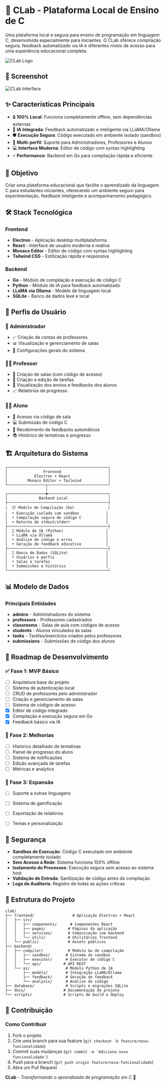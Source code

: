 # 🧪 CLab - Plataforma Local de Ensino de C

Uma plataforma local e segura para ensino de programação em linguagem C, desenvolvida especialmente para iniciantes. O CLab oferece compilação segura, feedback automatizado via IA e diferentes níveis de acesso para uma experiência educacional completa.

![CLab Logo](https://img.shields.io/badge/CLab-C%20Learning%20Platform-blue?style=for-the-badge)

## 📸 Screenshot

![CLab Interface](/public/clab.png)

## ✨ Características Principais

- 🔒 **100% Local**: Funciona completamente offline, sem dependências externas
- 🤖 **IA Integrada**: Feedback automatizado e inteligente via LLaMA/Ollama  
- 🛡️ **Execução Segura**: Código executado em ambiente isolado (sandbox)
- 👥 **Multi-perfil**: Suporte para Administradores, Professores e Alunos
- 💻 **Interface Moderna**: Editor de código com syntax highlighting
- ⚡ **Performance**: Backend em Go para compilação rápida e eficiente

## 🎯 Objetivo

Criar uma plataforma educacional que facilite o aprendizado da linguagem C para estudantes iniciantes, oferecendo um ambiente seguro para experimentação, feedback inteligente e acompanhamento pedagógico.

## 🛠️ Stack Tecnológica

### Frontend
- **Electron** - Aplicação desktop multiplataforma
- **React** - Interface de usuário moderna e reativa
- **Monaco Editor** - Editor de código com syntax highlighting
- **Tailwind CSS** - Estilização rápida e responsiva

### Backend
- **Go** - Módulo de compilação e execução de código C
- **Python** - Módulo de IA para feedback automatizado
- **LLaMA via Ollama** - Modelo de linguagem local
- **SQLite** - Banco de dados leve e local

## 👥 Perfis de Usuário

### 👤 Administrador
- ✅ Criação de contas de professores
- 📊 Visualização e gerenciamento de salas
- 🔧 Configurações gerais do sistema

### 👨‍🏫 Professor
- 🏫 Criação de salas (com código de acesso)
- 📝 Criação e edição de tarefas
- 👀 Visualização dos envios e feedbacks dos alunos
- 📈 Relatórios de progresso

### 👨‍🎓 Aluno
- 🔑 Acesso via código de sala
- 💻 Submissão de código C
- 🤖 Recebimento de feedbacks automáticos
- 📚 Histórico de tentativas e progresso

## 🏗️ Arquitetura do Sistema

```
┌─────────────────────────────────────────────┐
│                Frontend                     │
│            Electron + React                 │
│         Monaco Editor + Tailwind            │
└─────────────────┬───────────────────────────┘
                  │
┌─────────────────▼───────────────────────────┐
│              Backend Local                  │
├─────────────────────────────────────────────┤
│  📦 Módulo de Compilação (Go)               │
│  • Execução isolada com sandbox            │
│  • Compilação segura de código C           │
│  • Retorno de stdout/stderr                │
├─────────────────────────────────────────────┤
│  🧠 Módulo de IA (Python)                   │
│  • LLaMA via Ollama                        │
│  • Análise de código e erros               │
│  • Geração de feedback educativo           │
├─────────────────────────────────────────────┤
│  💾 Banco de Dados (SQLite)                 │
│  • Usuários e perfis                       │
│  • Salas e tarefas                         │
│  • Submissões e histórico                  │
└─────────────────────────────────────────────┘
```

## 📊 Modelo de Dados

### Principais Entidades
- **admins** - Administradores do sistema
- **professors** - Professores cadastrados
- **classrooms** - Salas de aula com códigos de acesso
- **students** - Alunos vinculados às salas
- **tasks** - Tarefas/exercícios criados pelos professores
- **submissions** - Submissões de código dos alunos

## 🚀 Roadmap de Desenvolvimento

### ✅ Fase 1: MVP Básico
- [ ] Arquitetura base do projeto
- [ ] Sistema de autenticação local
- [ ] CRUD de professores pelo administrador
- [ ] Criação e gerenciamento de salas
- [ ] Sistema de códigos de acesso
- [x] Editor de código integrado
- [x] Compilação e execução segura em Go
- [x] Feedback básico via IA

### 🔄 Fase 2: Melhorias
- [ ] Histórico detalhado de tentativas
- [ ] Painel de progresso do aluno
- [ ] Sistema de notificações
- [ ] Edição avançada de tarefas
- [ ] Métricas e analytics

### 🎯 Fase 3: Expansão
- [ ] Suporte a outras linguagens
- [ ] Sistema de gamificação
- [ ] Exportação de relatórios
- [ ] Temas e personalização


## 🔐 Segurança

- **Sandbox de Execução**: Código C executado em ambiente completamente isolado
- **Sem Acesso à Rede**: Sistema funciona 100% offline
- **Isolamento de Processos**: Execução segura sem acesso ao sistema host
- **Validação de Entrada**: Sanitização de código antes da compilação
- **Logs de Auditoria**: Registro de todas as ações críticas

## 📁 Estrutura do Projeto

```
clab/
├── frontend/                 # Aplicação Electron + React
│   ├── src/
│   │   ├── components/      # Componentes React
│   │   ├── pages/          # Páginas da aplicação
│   │   ├── services/       # Comunicação com backend
│   │   └── utils/          # Utilitários frontend
│   └── public/             # Assets públicos
├── backend/
│   ├── compiler/           # Módulo Go de compilação
│   │   ├── sandbox/       # Sistema de sandbox
│   │   ├── executor/      # Executor de código C
│   │   └── api/          # API REST
│   └── ai/                # Módulo Python de IA
│       ├── models/        # Integração LLaMA/Ollama
│       ├── feedback/      # Geração de feedback
│       └── analysis/      # Análise de código
├── database/              # Scripts e migrações SQLite
├── docs/                 # Documentação do projeto
└── scripts/              # Scripts de build e deploy
```


## 🤝 Contribuição

### Como Contribuir
1. Fork o projeto
2. Crie uma branch para sua feature (`git checkout -b feature/nova-funcionalidade`)
3. Commit suas mudanças (`git commit -m 'Adiciona nova funcionalidade'`)
4. Push para a branch (`git push origin feature/nova-funcionalidade`)
5. Abra um Pull Request



**CLab** - *Transformando o aprendizado de programação em C* 🚀
